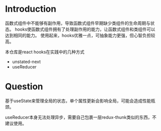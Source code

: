 # Introduction

函数式组件中不能够有副作用，导致函数式组件早期缺少类组件的生命周期与状态。
hooks使函数式组件拥有了处理副作用的能力，让函数式组件和类组件可以达到相同的能力。
使用起来，hooks优雅一点，可抽象能力更强，但心智负担较高。

本仓库是react hooks在实践中的几种方式

- unstated-next
- useReducer

# Question

基于useState来管理全局的状态，单个属性更新会影响全局，可能会造成性能瓶颈。  

useReducer本身无法处理异步，需要自己包裹一层redux-thunk类似的东西，不建议使用。
